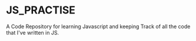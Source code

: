 # JS_PRACTISE
A Code Repository for learning Javascript and keeping Track of all the code that I've written in JS.
